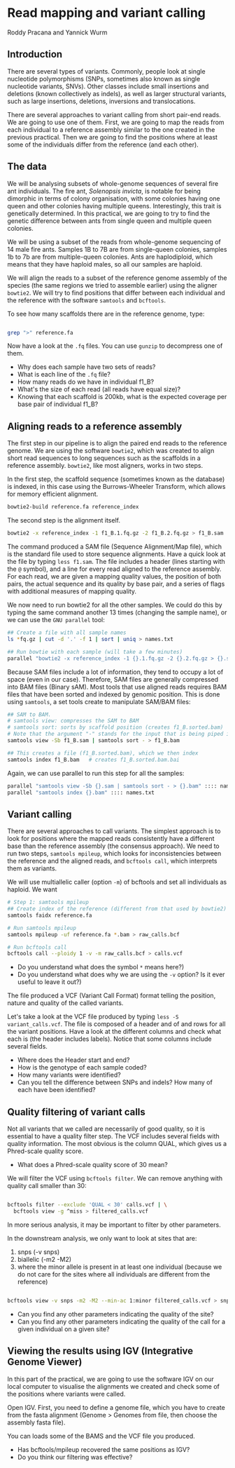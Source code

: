 # Read mapping and variant calling

Roddy Pracana and Yannick Wurm

## Introduction

There are several types of variants. Commonly, people look at single nucleotide polymorphisms (SNPs, sometimes also known as single nucleotide variants, SNVs). Other classes include small insertions and deletions (known collectively as indels), as well as larger structural variants, such as large insertions, deletions, inversions and translocations.

There are several approaches to variant calling from short pair-end reads. We are going to use one of them. First, we are going to map the reads from each individual to a reference assembly similar to the one created in the previous practical. Then we are going to find the positions where at least some of the individuals differ from the reference (and each other).

## The data

We will be analysing subsets of whole-genome sequences of several fire ant individuals. The fire ant, *Solenopsis invicta*, is notable for being dimorphic in terms of colony organisation, with some colonies having one queen and other colonies having multiple queens. Interestingly, this trait is genetically determined. In this practical, we are going to try to find the genetic difference between ants from single queen and multiple queen colonies.

We will be using a subset of the reads from whole-genome sequencing of 14 male fire ants. Samples 1B to 7B are from single-queen colonies, samples 1b to 7b are from multiple-queen colonies. Ants are haplodiploid, which means that they have haploid males, so all our samples are haploid.

We will align the reads to a subset of the reference genome assembly of the species (the same regions we tried to assemble earlier) using the aligner `bowtie2`. We will try to find positions that differ between each individual and the reference with the software `samtools` and `bcftools`.

To see how many scaffolds there are in the reference genome, type:

```sh

grep ">" reference.fa

```

Now have a look at the `.fq` files. You can use `gunzip` to decompress one of them.
* Why does each sample have two sets of reads?
* What is each line of the `.fq` file?
* How many reads do we have in individual f1_B?
* What's the size of each read (all reads have equal size)?
* Knowing that each scaffold is 200kb, what is the expected coverage per base pair of individual f1_B?


## Aligning reads to a reference assembly

The first step in our pipeline is to align the paired end reads to the reference genome. We are using the software `bowtie2`, which was created to align short read sequences to long sequences such as the scaffolds in a reference assembly. `bowtie2`, like most aligners, works in two steps.

In the first step, the scaffold sequence (sometimes known as the database) is indexed, in this case using the Burrows-Wheeler Transform, which allows for memory efficient alignment.

```bash
bowtie2-build reference.fa reference_index
```

The second step is the alignment itself.

```bash
bowtie2 -x reference_index -1 f1_B.1.fq.gz -2 f1_B.2.fq.gz > f1_B.sam
```

The command produced a SAM file (Sequence Alignment/Map file), which is the standard file used to store sequence alignments. Have a quick look at the file by typing `less f1.sam`. The file includes a header (lines starting with the `@` symbol), and a line for every read aligned to the reference assembly. For each read, we are given a mapping quality values, the position of both pairs, the actual sequence and its quality by base pair, and a series of flags with additional measures of mapping quality.

We now need to run bowtie2 for all the other samples. We could do this by typing the same command another 13 times (changing the sample name), or we can use the `GNU parallel` tool:

```bash
## Create a file with all sample names
ls *fq.gz | cut -d '.' -f 1 | sort | uniq > names.txt

## Run bowtie with each sample (will take a few minutes)
parallel "bowtie2 -x reference_index -1 {}.1.fq.gz -2 {}.2.fq.gz > {}.sam" :::: names.txt
```

Because SAM files include a lot of information, they tend to occupy a lot of space (even in our case). Therefore, SAM files are generally compressed into BAM files (Binary sAM). Most tools that use aligned reads requires BAM files that have been sorted and indexed by genomic position. This is done using `samtools`, a set tools create to manipulate SAM/BAM files:

```bash
## SAM to BAM.
# samtools view: compresses the SAM to BAM
# samtools sort: sorts by scaffold position (creates f1_B.sorted.bam)
# Note that the argument "-" stands for the input that is being piped in
samtools view -Sb f1_B.sam | samtools sort - > f1_B.bam

## This creates a file (f1_B.sorted.bam), which we then index
samtools index f1_B.bam   # creates f1_B.sorted.bam.bai
```

Again, we can use parallel to run this step for all the samples:

```bash
parallel "samtools view -Sb {}.sam | samtools sort - > {}.bam" :::: names.txt
parallel "samtools index {}.bam" :::: names.txt
```

## Variant calling

There are several approaches to call variants. The simplest approach is to look for positions where the mapped reads consistently have a different base than the reference assembly (the consensus approach). We need to run two steps, `samtools mpileup`, which looks for inconsistencies between the reference and the aligned reads, and `bcftools call`, which interprets them as variants.

We will use multiallelic caller (option `-m`) of bcftools and set all individuals as haploid. We want 

```bash
# Step 1: samtools mpileup
## Create index of the reference (different from that used by bowtie2)
samtools faidx reference.fa

# Run samtools mpileup
samtools mpileup -uf reference.fa *.bam > raw_calls.bcf

# Run bcftools call
bcftools call --ploidy 1 -v -m raw_calls.bcf > calls.vcf

```

* Do you understand what does the symbol `*` means here?)
* Do you understand what does why we are using the `-v` option? Is it ever useful to leave it out?)

The file produced a VCF (Variant Call Format) format telling the position, nature and quality of the called variants.

Let's take a look at the VCF file produced by typing `less -S variant_calls.vcf`. The file is composed of a header and of and rows for all the variant positions. Have a look at the different columns and check what each is (the header includes labels). Notice that some columns include several fields.

* Where does the Header start and end?
* How is the genotype of each sample coded?
* How many variants were identified?
* Can you tell the difference between SNPs and indels? How many of each have been identified?

## Quality filtering of variant calls

Not all variants that we called are necessarily of good quality, so it is essential to have a quality filter step. The VCF includes several fields with quality information. The most obvious is the column QUAL, which gives us a Phred-scale quality score.

* What does a Phred-scale quality score of 30 mean?

We will filter the VCF using `bcftools filter`. We can remove anything with quality call smaller than 30:

```bash

bcftools filter --exclude 'QUAL < 30' calls.vcf | \
  bcftools view -g ^miss > filtered_calls.vcf

```

In more serious analysis, it may be important to filter by other parameters.

In the downstream analysis, we only want to look at sites that are:
1. snps (-v snps)
2. biallelic (-m2 -M2)
3. where the minor allele is present in at least one individual (because we do not care for the sites where all individuals are different from the reference)

```sh

bcftools view -v snps -m2 -M2 --min-ac 1:minor filtered_calls.vcf > snp.vcf

```

* Can you find any other parameters indicating the quality of the site?
* Can you find any other parameters indicating the quality of the call for a given individual on a given site?

## Viewing the results using IGV (Integrative Genome Viewer)

In this part of the practical, we are going to use the software IGV on our local computer to visualise the alignments we created and check some of the positions where variants were called.

Open IGV. First, you need to define a genome file, which you have to create from the fasta alignment (Genome > Genomes from file, then choose the assembly fasta file).

You can loads some of the BAMS and the VCF file you produced.

* Has bcftools/mpileup recovered the same positions as IGV?
* Do you think our filtering was effective?

